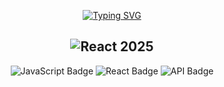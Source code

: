 <div align="center">

  <!-- Typing effect -->
  [![Typing SVG](https://readme-typing-svg.herokuapp.com?font=Fira+Code&size=26&duration=3000&pause=1000&color=1E90FF&center=true&vCenter=true&width=600&lines=Front-End+Developer;JavaScript+%26+React;APIs+Lover;Always+Learning+💡)](https://git.io/typing-svg)

  <!-- Gradient headline -->
  <h2>
    <img src="https://img.shields.io/badge/React-2025-blue?style=for-the-badge&logo=react&logoColor=white" alt="React 2025" />
  </h2>

  <!-- Badges row -->
  <p>
    <img src="https://img.shields.io/badge/JavaScript-F7DF1E?style=for-the-badge&logo=javascript&logoColor=000" alt="JavaScript Badge" />
    <img src="https://img.shields.io/badge/React-61DAFB?style=for-the-badge&logo=react&logoColor=000" alt="React Badge" />
    <img src="https://img.shields.io/badge/API-Design-orange?style=for-the-badge&logo=swagger&logoColor=white" alt="API Badge" />
  </p>

</div>
